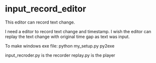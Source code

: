 # input_record_editor
This editor can record text change.

I need a editor to record text change and timestamp.
I wish the editor can replay the text change with original time gap as text was input.

To make windows exe file:
python my_setup.py py2exe

input_recroder.py is the recorder
replay.py is the player